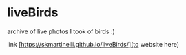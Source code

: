 # liveBirds

archive of live photos I took of birds :)

link [https://skmartinelli.github.io/liveBirds/](to website here)
